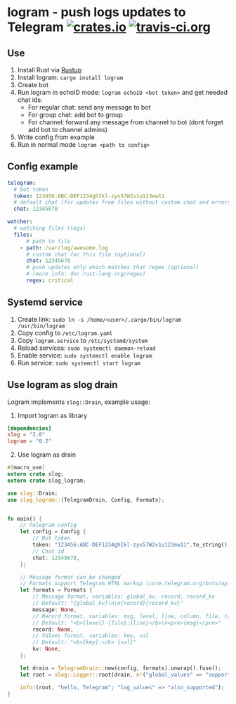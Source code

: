 # logram - push logs updates to Telegram [![crates.io](https://img.shields.io/crates/v/logram.svg)](https://crates.io/crates/logram) [![travis-ci.org](https://api.travis-ci.org/Ralvke/logram.svg?branch=master)](https://travis-ci.org/Ralvke/logram)

## Use
1. Install Rust via [Rustup](https://rustup.rs/)
2. Install logram: `cargo install logram`
3. Create bot
4. Run logram in echoID mode: `logram echoID <bot token>` and get needed chat ids:
    * For regular chat: send any message to bot
    * For group chat: add bot to group
    * For channel: forward any message from channel to bot (dont forget add bot to channel admins)
5. Write config from example
6. Run in normal mode `logram <path to config>`

## Config example
```yaml
telegram:
  # bot token
  token: 123456:ABC-DEF1234ghIkl-zyx57W2v1u123ew11
  # default chat (for updates from files without custom chat and errors)
  chat: 12345678 

watcher:
  # watching files (logs)
  files: 
      # path to file
    - path: /var/log/awesome.log 
      # custom chat for this file (optional)
      chat: 12345678 
      # push updates only which matches that regex (optional) 
      # (more info: doc.rust-lang.org/regex)
      regex: critical 
```

## Systemd service
1. Create link: `sudo ln -s /home/<user>/.cargo/bin/logram /usr/bin/logram`
2. Copy config to `/etc/logram.yaml`
3. Copy `logram.service` to `/etc/systemd/system`
4. Reload services: `sudo systemctl daemon-reload`
5. Enable service: `sudo systemctl enable logram`
6. Run service: `sudo systemctl start logram`

## Use logram as slog drain
Logram implements `slog::Drain`, example usage:
1. Import logram as library
```toml
[dependencies]
slog = "2.0"
logram = "0.2"
```
2. Use logram as drain
```rust
#[macro_use]
extern crate slog;
extern crate slog_logram;

use slog::Drain;
use slog_logram::{TelegramDrain, Config, Formats};


fn main() {
    // Telegram config
    let config = Config {
        // Bot token
        token: "123456:ABC-DEF1234ghIkl-zyx57W2v1u123ew11".to_string(),
        // Chat id
        chat: 12345678,
    };

    // Message format can be changed
    // Formats support Telegram HTML markup (core.telegram.org/bots/api#html-style)
    let formats = Formats {
        // Message format, variables: global_kv, record, record_kv
        // Default: "{global_kv}\n\n{record}{record_kv}"
        message: None,
        // Record format, variables: msg, level, line, column, file, tag, module, function
        // Default: "<b>{level} {file}:{line}</b>\n<pre>{msg}</pre>"
        record: None,
        // Values format, variables: key, val
        // Default: "<b>{key}:</b> {val}"
        kv: None,
    };

    let drain = TelegramDrain::new(config, formats).unwrap().fuse();
    let root = slog::Logger::root(drain, o!("global_values" => "supported"));

    info!(root, "hello, Telegram"; "log_values" => "also_supported");
}
```